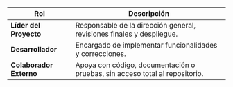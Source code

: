 | Rol                     | Descripción                                                                 |
| ----------------------- | --------------------------------------------------------------------------- |
| **Líder del Proyecto**  | Responsable de la dirección general, revisiones finales y despliegue.       |
| **Desarrollador**       | Encargado de implementar funcionalidades y correcciones.                    |
| **Colaborador Externo** | Apoya con código, documentación o pruebas, sin acceso total al repositorio. |
